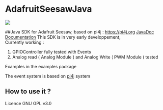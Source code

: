# AdafruitSeesawJava
[![](https://jitpack.io/v/coco33920/AdafruitSeesawJava.svg)](https://jitpack.io/#coco33920/AdafruitSeesawJava)

##Java SDK for Adafruit Seesaw, based on pi4j : https://pi4j.org
<a href="https://javadoc.nwa2coco.fr">JavaDoc</a>
<a href="https://coco33920.github.io/AdafruitSeesawJavaDoc">Documentation</a>
This SDK is in very early developpement,
<br>
Currently working :
<br>
<ol>
<li>GPIOController fully tested with Events</li>
<li>Analog read ( Analog Module ) and Analog Write ( PWM Module ) tested</li>
</ol>
<p>Examples in the examples package</p>
<p>The event system is based on <a href="https://github.com/Pi4J/pi4j">pi4j</a> system</p>
<h2>How to use it ?</h2>

<p>Licence GNU GPL v3.0</p>
